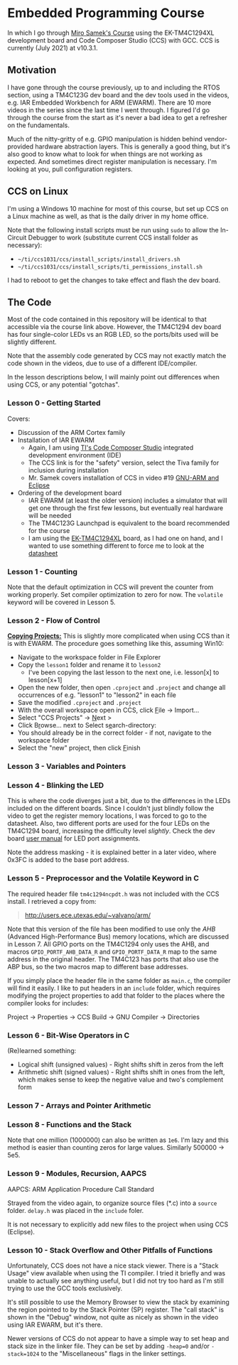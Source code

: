 # Embedded Programming Course

In which I go through [Miro Samek's Course](https://www.state-machine.com/video-course/) using the EK-TM4C1294XL development board and Code Composer Studio (CCS) with GCC. CCS is currently (July 2021) at v10.3.1.

## Motivation

I have gone through the course previously, up to and including the RTOS section, using a TM4C123G dev board and the dev tools used in the videos, e.g. IAR Embedded Workbench for ARM (EWARM). There are 10 more videos in the series since the last time I went through. I figured I'd go through the course from the start as it's never a bad idea to get a refresher on the fundamentals. 

Much of the nitty-gritty of e.g. GPIO manipulation is hidden behind vendor-provided hardware abstraction layers. This is generally a good thing, but it's also good to know what to look for when things are not working as expected. And sometimes direct register manipulation is necessary. I'm looking at you, pull configuration registers.

## CCS on Linux

I'm using a Windows 10 machine for most of this course, but set up CCS on a Linux machine as well, as that is the daily driver in my home office.

Note that the following install scripts must be run using `sudo` to allow the In-Circuit Debugger to work (substitute current CCS install folder as necessary):

- `~/ti/ccs1031/ccs/install_scripts/install_drivers.sh`
- `~/ti/ccs1031/ccs/install_scripts/ti_permissions_install.sh`

I had to reboot to get the changes to take effect and flash the dev board.

## The Code

Most of the code contained in this repository will be identical to that accessible via the course link above. However, the TM4C1294 dev board has four single-color LEDs vs an RGB LED, so the ports/bits used will be slightly different.

Note that the assembly code generated by CCS may not exactly match the code shown in the videos, due to use of a different IDE/compiler.

In the lesson descriptions below, I will mainly point out differences when using CCS, or any potential "gotchas".

### Lesson 0 - Getting Started

Covers:
- Discussion of the ARM Cortex family
- Installation of IAR EWARM
  - Again, I am using [TI's Code Composer Studio](https://www.ti.com/tool/CCSTUDIO-SAFETY) integrated development environment (IDE)
  - The CCS link is for the "safety" version, select the Tiva family for inclusion during installation
  - Mr. Samek covers installation of CCS in video #19 [GNU-ARM and Eclipse](https://youtu.be/BBF3ZMi8WK4)
- Ordering of the development board
  - IAR EWARM (at least the older version) includes a simulator that will get one through the first few lessons, but eventually real hardware will be needed
  - The TM4C123G Launchpad is equivalent to the board recommended for the course
  - I am using the [EK-TM4C1294XL](https://www.ti.com/lit/ug/spmu365c/spmu365c.pdf) board, as I had one on hand, and I wanted to use something different to force me to look at the [datasheet](https://www.ti.com/lit/ds/symlink/tm4c1294ncpdt.pdf)

### Lesson 1 - Counting

Note that the default optimization in CCS will prevent the counter from working properly. Set compiler optimization to zero for now. The `volatile` keyword will be covered in Lesson 5.

### Lesson 2 - Flow of Control

<u>**Copying Projects:**</u> This is slightly more complicated when using CCS than it is with EWARM. The procedure goes something like this, assuming Win10:
- Navigate to the workspace folder in File Explorer
- Copy the `lesson1` folder and rename it to `lesson2`
  - I've been copying the last lesson to the next one, i.e. lesson[x] to lesson[x+1]
- Open the new folder, then open `.cproject` and `.project` and change all occurrences of e.g. "lesson1" to "lesson2" in each file
- Save the modified `.cproject` and `.project`
- With the overall workspace open in CCS, click <u>F</u>ile &rarr; Import... 
- Select "CCS Projects" &rarr; <u>N</u>ext >
- Click B<u>r</u>owse... next to Select s<u>e</u>arch-directory:
- You should already be in the correct folder - if not, navigate to the workspace folder
- Select the "new" project, then click <u>F</u>inish

### Lesson 3 - Variables and Pointers

### Lesson 4 - Blinking the LED

This is where the code diverges just a bit, due to the differences in the LEDs included on the different boards. Since I couldn't just blindly follow the video to get the register memory locations, I was forced to go to the datasheet. Also, two different ports are used for the four LEDs on the TM4C1294 board, increasing the difficulty level *slightly*. Check the dev board [user manual](https://www.ti.com/lit/ug/spmu365c/spmu365c.pdf) for LED port assignments.

Note the address masking - it is explained better in a later video, where 0x3FC is added to the base port address.

### Lesson 5 - Preprocessor and the Volatile Keyword in C

The required header file `tm4c1294ncpdt.h` was not included with the CCS install. I retrieved a copy from:

>http://users.ece.utexas.edu/~valvano/arm/

Note that this version of the file has been modified to use only the _AHB_ (Advanced High-Performance Bus) memory locations, which are discussed in Lesson 7. All GPIO ports on the TM4C1294 only uses the AHB, and macros `GPIO_PORTF_AHB_DATA_R` and `GPIO_PORTF_DATA_R` map to the same address in the original header. The TM4C123 has ports that also use the ABP bus, so the two macros map to different base addresses.

If you simply place the header file in the same folder as `main.c`, the compiler will find it easily. I like to put headers in an `include` folder, which requires modifying the project properties to add that folder to the places where the compiler looks for includes:

Project &rarr; Properties &rarr; CCS Build &rarr; GNU Compiler &rarr; Directories

### Lesson 6 - Bit-Wise Operators in C

(Re)learned something:
- Logical shift (unsigned values) - Right shifts shift in zeros from the left
- Arithmetic shift (signed values) - Right shifts shift in ones from the left, which makes sense to keep the negative value and two's complement form

### Lesson 7 - Arrays and Pointer Arithmetic

### Lesson 8 - Functions and the Stack

Note that one million (1000000) can also be written as `1e6`. I'm lazy and this method is easier than counting zeros for large values. Similarly 500000 &rarr; 5e5.

### Lesson 9 - Modules, Recursion, AAPCS

AAPCS: ARM Application Procedure Call Standard 

Strayed from the video again, to organize source files (*.c) into a `source` folder. `delay.h` was placed in the `include` foler.

It is not necessary to explicitly add new files to the project when using CCS (Eclipse).

### Lesson 10 - Stack Overflow and Other Pitfalls of Functions

Unfortunately, CCS does not have a nice stack viewer. There is a "Stack Usage" view available when using the TI compiler. I tried it briefly and was unable to actually see anything useful, but I did not try too hard as I'm still trying to use the GCC tools exclusively.

It's still possible to use the Memory Browser to view the stack by examining the region pointed to by the Stack Pointer (SP) register. The "call stack" is shown in the "Debug" window, not quite as nicely as shown in the video using IAR EWARM, but it's there.

Newer versions of CCS do not appear to have a simple way to set heap and stack size in the linker file. They can be set by adding `-heap=0` and/or `-stack=1024` to the "Miscellaneous" flags in the linker settings.